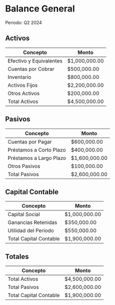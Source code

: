 # Balance General
Periodo: Q2 2024

## Activos
| Concepto | Monto |
|----------|--------|
| Efectivo y Equivalentes | $1,000,000.00 |
| Cuentas por Cobrar | $500,000.00 |
| Inventario | $800,000.00 |
| Activos Fijos | $2,200,000.00 |
| Otros Activos | $200,000.00 |
| Total Activos | $4,500,000.00|

## Pasivos
| Concepto | Monto |
|----------|--------|
| Cuentas por Pagar | $600,000.00 |
| Préstamos a Corto Plazo | $400,000.00 |
| Préstamos a Largo Plazo | $1,600,000.00 |
| Otros Pasivos | $100,000.00 |
| Total Pasivos | $2,600,000.00 |

## Capital Contable
| Concepto | Monto |
|----------|--------|
| Capital Social | $1,000,000.00 |
| Ganancias Retenidas | $350,000.00 |
| Utilidad del Período | $550,000.00 |
| Total Capital Contable | $1,900,000.00 |

## Totales
| Concepto | Monto |
|----------|--------|
| Total Activos | $4,500,000.00 |
| Total Pasivos | $2,600,000.00 |
| Total Capital Contable | $1,900,000.00 | 
